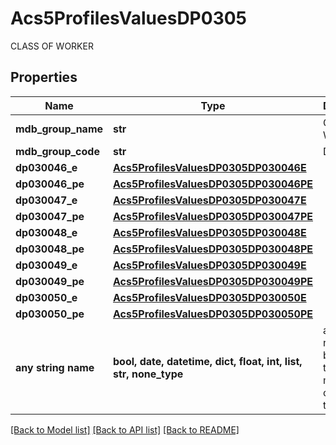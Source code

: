# Acs5ProfilesValuesDP0305

CLASS OF WORKER

## Properties
Name | Type | Description | Notes
------------ | ------------- | ------------- | -------------
**mdb_group_name** | **str** | CLASS OF WORKER | 
**mdb_group_code** | **str** | DP0305 | 
**dp030046_e** | [**Acs5ProfilesValuesDP0305DP030046E**](Acs5ProfilesValuesDP0305DP030046E.md) |  | 
**dp030046_pe** | [**Acs5ProfilesValuesDP0305DP030046PE**](Acs5ProfilesValuesDP0305DP030046PE.md) |  | 
**dp030047_e** | [**Acs5ProfilesValuesDP0305DP030047E**](Acs5ProfilesValuesDP0305DP030047E.md) |  | 
**dp030047_pe** | [**Acs5ProfilesValuesDP0305DP030047PE**](Acs5ProfilesValuesDP0305DP030047PE.md) |  | 
**dp030048_e** | [**Acs5ProfilesValuesDP0305DP030048E**](Acs5ProfilesValuesDP0305DP030048E.md) |  | 
**dp030048_pe** | [**Acs5ProfilesValuesDP0305DP030048PE**](Acs5ProfilesValuesDP0305DP030048PE.md) |  | 
**dp030049_e** | [**Acs5ProfilesValuesDP0305DP030049E**](Acs5ProfilesValuesDP0305DP030049E.md) |  | 
**dp030049_pe** | [**Acs5ProfilesValuesDP0305DP030049PE**](Acs5ProfilesValuesDP0305DP030049PE.md) |  | 
**dp030050_e** | [**Acs5ProfilesValuesDP0305DP030050E**](Acs5ProfilesValuesDP0305DP030050E.md) |  | 
**dp030050_pe** | [**Acs5ProfilesValuesDP0305DP030050PE**](Acs5ProfilesValuesDP0305DP030050PE.md) |  | 
**any string name** | **bool, date, datetime, dict, float, int, list, str, none_type** | any string name can be used but the value must be the correct type | [optional]

[[Back to Model list]](../README.md#documentation-for-models) [[Back to API list]](../README.md#documentation-for-api-endpoints) [[Back to README]](../README.md)


